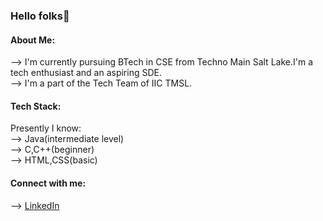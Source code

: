 ### Hello folks👋

#### About Me:

--> I'm currently pursuing BTech in CSE from Techno Main Salt Lake.I'm a tech enthusiast and an aspiring SDE.<br>
--> I'm a part of the Tech Team of IIC TMSL.<br>

#### Tech Stack:

Presently I know:<br>
--> Java(intermediate level)<br>
--> C,C++(beginner)<br>
--> HTML,CSS(basic)<br>

#### Connect with me:

--> <a href="https://www.linkedin.com/in/komal-agarwal-95a3a026a" >LinkedIn</a>

